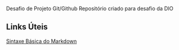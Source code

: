 Desafio de Projeto Git/Github 
Repositório criado para desafio da DIO 

## Links Úteis 
[Sintaxe Básica do Markdown](https://www.markdownguide.org/basic-syntax/)

